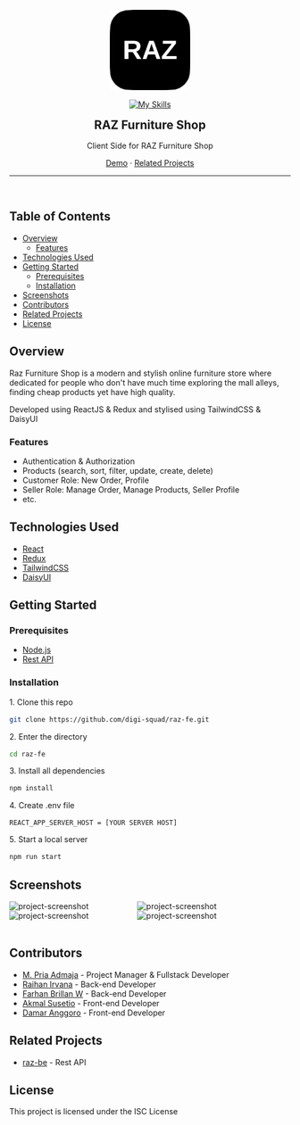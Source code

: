 <div align='center' style="text-align: center;">

<img src="./public/logo.png" width="144"/><br>

[![My Skills](https://skillicons.dev/icons?i=react,redux,tailwindcss)](#technologies-used)

<h2 style="border:0;margin:1rem">RAZ Furniture Shop</h2>

Client Side for RAZ Furniture Shop

[Demo](https://raz-fe.vercel.app) · [Related Projects](#related-projects)

<hr>
<br>

</div>

## Table of Contents

- [Overview](#overview)
  - [Features](#features)
- [Technologies Used](#technologies-used)
- [Getting Started](#getting-started)
  - [Prerequisites](#prerequisites)
  - [Installation](#installation)
- [Screenshots](#screenshots)
- [Contributors](#contributors)
- [Related Projects](#related-projects)
- [License](#license)

## Overview

Raz Furniture Shop is a modern and stylish online furniture store where dedicated for people who don't have much time
exploring the mall alleys, finding cheap products yet have high quality.

Developed using
ReactJS & Redux and stylised using TailwindCSS & DaisyUI

### Features

- Authentication & Authorization
- Products (search, sort, filter, update, create, delete)
- Customer Role: New Order, Profile
- Seller Role: Manage Order, Manage Products, Seller Profile
- etc.

## Technologies Used

- [React](https://react.dev/)
- [Redux](https://github.com/reduxjs/redux)
- [TailwindCSS](https://tailwindcss.com/)
- [DaisyUI](https://daisyui.com/)

## Getting Started

### Prerequisites

- [Node.js](https://nodejs.org/)
- [Rest API](https://github.com/digi-squad/raz-fe)

### Installation

<p>1. Clone this repo</p>

```bash
git clone https://github.com/digi-squad/raz-fe.git
```

<p>2. Enter the directory</p>

```bash
cd raz-fe
```

<p>3. Install all dependencies</p>

```bash
npm install
```

<p>4. Create .env file</p>

```env
REACT_APP_SERVER_HOST = [YOUR SERVER HOST]
```

<p>5. Start a local server</p>

```bash
npm run start
```

## Screenshots

<div style="display: flex; flex-wrap: wrap; gap: 0.5%;">
  <img src="https://i.imgur.com/KWJWJpx.png" alt="project-screenshot" width="45%">
  <img src="https://i.imgur.com/ZepdkCM.png" alt="project-screenshot" width="45%">
  <img src="https://i.imgur.com/spnMVrx.png" alt="project-screenshot" width="45%">
  <img src="https://i.imgur.com/u5OK1bZ.png" alt="project-screenshot" width="45%">
</div><br>

## Contributors

- [M. Pria Admaja](https://github.com/priaadmaja) - Project Manager & Fullstack Developer
- [Raihan Irvana](https://github.com/raihanirvana) - Back-end Developer
- [Farhan Brillan W](https://github.com/nyannss) - Back-end Developer
- [Akmal Susetio](https://github.com/wyakaga) - Front-end Developer
- [Damar Anggoro](https://github.com/marrdamar) - Front-end Developer

## Related Projects

- [raz-be](https://github.com/digi-squad/raz-be) - Rest API

## License

This project is licensed under the ISC License

